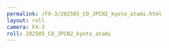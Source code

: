 ```yaml
---
permalink: /FX-3/202505_CO_JPCN2_kyoto_atami.html
layout: roll
camera: FX-3
roll: 202505_CO_JPCN2_kyoto_atami
---
```


<!-- Description. -->

